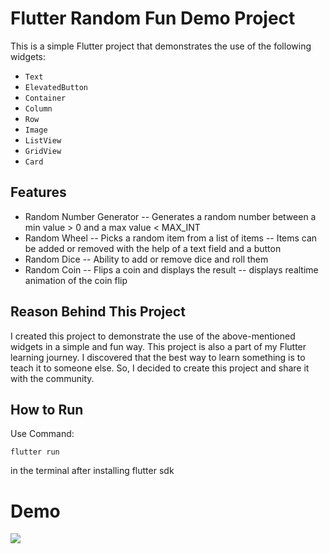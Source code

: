 # Flutter Random Fun Demo Project

This is a simple Flutter project that demonstrates the use of the following widgets:
- `Text`
- `ElevatedButton`
- `Container`
- `Column`
- `Row`
- `Image`
- `ListView`
- `GridView`
- `Card`

## Features
- Random Number Generator
-- Generates a random number between a min value > 0 and a max value < MAX_INT
- Random Wheel
-- Picks a random item from a list of items
-- Items can be added or removed with the help of a text field and a button
- Random Dice
-- Ability to add or remove dice and roll them
- Random Coin
-- Flips a coin and displays the result
-- displays realtime animation of the coin flip

## Reason Behind This Project

I created this project to demonstrate the use of the above-mentioned widgets in a simple and fun way. This project is also a part of my Flutter learning journey.
I discovered that the best way to learn something is to teach it to someone else. So, I decided to create this project and share it with the community.

## How to Run
Use Command:
```
flutter run
```
in the terminal after installing flutter sdk

# Demo
![](https://github.com/mykalbayouk/FlutterRandomFun/blob/main/demo_pics/flutterrngapp.gif)
